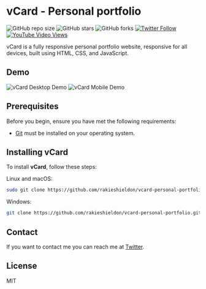 # vCard - Personal portfolio

![GitHub repo size](https://img.shields.io/github/repo-size/rakieshieldon/vcard-personal-portfolio)
![GitHub stars](https://img.shields.io/github/stars/rakieshieldon/vcard-personal-portfolio?style=social)
![GitHub forks](https://img.shields.io/github/forks/rakieshieldon/vcard-personal-portfolio?style=social)
[![Twitter Follow](https://img.shields.io/twitter/follow/rakieshieldon_?style=social)](https://twitter.com/intent/follow?screen_name=rakieshieldon_)
[![YouTube Video Views](https://img.shields.io/youtube/views/SoxmIlgf2zM?style=social)](https://youtu.be/SoxmIlgf2zM)

vCard is a fully responsive personal portfolio website, responsive for all devices, built using HTML, CSS, and JavaScript.

## Demo

![vCard Desktop Demo](./website-demo-image/desktop.png "Desktop Demo")
![vCard Mobile Demo](./website-demo-image/mobile.png "Mobile Demo")

## Prerequisites

Before you begin, ensure you have met the following requirements:

* [Git](https://git-scm.com/downloads "Download Git") must be installed on your operating system.

## Installing vCard

To install **vCard**, follow these steps:

Linux and macOS:

```bash
sudo git clone https://github.com/rakieshieldon/vcard-personal-portfolio.git
```

Windows:

```bash
git clone https://github.com/rakieshieldon/vcard-personal-portfolio.git
```

## Contact

If you want to contact me you can reach me at [Twitter](https://www.twitter.com/rakieshieldon).

## License

MIT
